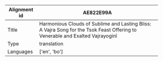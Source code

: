 |Alignment id | AE822E99A
| --- | --- 
|Title | Harmonious Clouds of Sublime and Lasting Bliss: A Vajra Song for the Tsok Feast Offering to Venerable and Exalted Vajrayoginī 
|Type | translation
|Languages | ['en', 'bo']